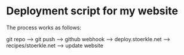 Deployment script for my website
================================


The process works as follows:

git repo --> git push --> github webhook --> deploy.stoerkle.net --> recipes/stoerkle.net --> update website

